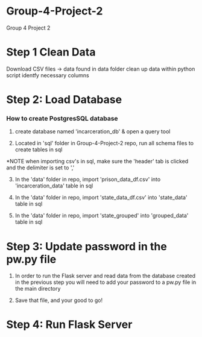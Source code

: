 # Group-4-Project-2
Group 4 Project 2



# Step 1 Clean Data
Download CSV files -> data found in data folder
clean up data within python script
identfy necessary columns

# Step 2: Load Database

### How to create PostgresSQL database

1) create database named 'incarceration_db' & open a query tool 

2) Located in 'sql' folder in Group-4-Project-2 repo, run all schema files to create tables in sql

*NOTE when importing csv's in sql, make sure the 'header' tab is clicked and the delimiter is set to ','

3) In the 'data' folder in repo, import 'prison_data_df.csv' into 'incarceration_data' table in sql

4) In the 'data' folder in repo, import 'state_data_df.csv' into 'state_data' table in sql

5) In the 'data' folder in repo, import 'state_grouped' into 'grouped_data' table in sql


# Step 3: Update password in the pw.py file 

1) In order to run the Flask server and read data from the database created in the previous step you will need to add your password to a pw.py file in the main directory

2) Save that file, and your good to go!


# Step 4: Run Flask Server


